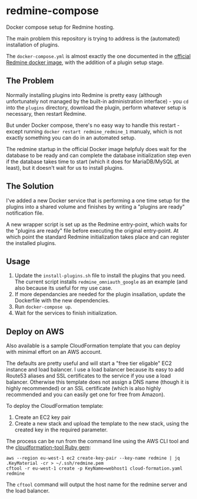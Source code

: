 # redmine-compose
Docker compose setup for Redmine hosting.

The main problem this repository is trying to address is the (automated) installation of plugins.

The `docker-compose.yml` is almost exactly the one documented in the 
[official Redmine docker image](https://hub.docker.com/_/redmine/), with the addition of a plugin setup stage. 

## The Problem

Normally installing plugins into Redmine is pretty easy (although unfortunately not managed by the built-in
administration interface) - you `cd` into the `plugins` directory, download the plugin, perform whatever setup 
is necessary, then restart Redmine.

But under Docker compose, there's no easy way to handle this restart - except running `docker restart redmine_redmine_1`
manualy, which is not exactly something you can do in an automated setup.

The redmine startup in the official Docker image helpfuly does wait for the database to be ready and can complete the
database initialization step even if the database takes time to start (which it does for MariaDB/MySQL at least), but it
doesn't wait for us to install plugins.

## The Solution

I've added a new Docker service that is performing a one time setup for the plugins into a shared volume and finishes by
writing a "plugins are ready" notification file. 

A new wrapper script is set up as the Redmine entry-point, which waits for the "plugins are ready" file before executing
the original entry-point. At which point the standard Redmine initialization takes place and can register the installed
plugins.
  
## Usage

1. Update the `install-plugins.sh` file to install the plugins that you need. The current script installs 
`redmine_omniauth_google` as an example (and also because its useful for my use case.
1. If more dependancies are needed for the plugin insallation, update the Dockerfile with the new dependencies.
1. Run `docker-compose up`.
1. Wait for the services to finish initialization.

## Deploy on AWS

Also available is a sample CloudFormation template that you can deploy with minimal effort on an AWS account.

The defaults are pretty useful and will start a "free tier eligable" EC2 instance and load balancer. I use
a load balancer because its easy to add Route53 aliases and SSL certificates to the service if you use a
load balancer. Otherwise this template does not assign a DNS name (though it is highly recommended) or an
SSL certificate (which is also highly recommended and you can easily get one for free from Amazon).

To deploy the CloudFormation template:

1. Create an EC2 key pair
2. Create a new stack and upload the template to the new stack, using the created key in the required parameter.

The process can be run from the command line using the AWS CLI tool and the 
[cloudformation-tool Ruby gem](https://rubygems.org/gems/cloudformation-tool):

```
aws --region eu-west-1 ec2 create-key-pair --key-name redmine | jq .KeyMaterial -cr > ~/.ssh/redmine.pem
cftool -r eu-west-1 create -p KeyName=webhost1 cloud-formation.yaml redmine
```

The `cftool` command will output the host name for the redmine server and the load balancer.
